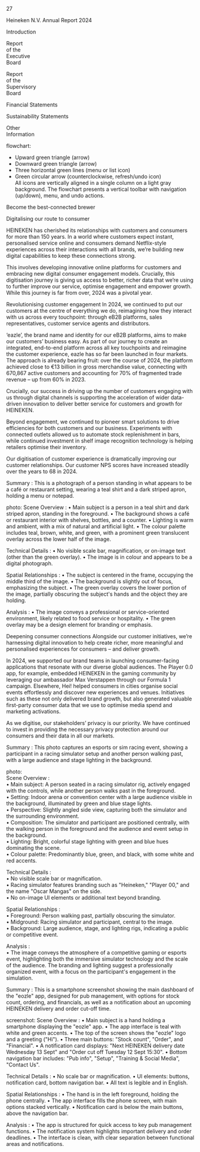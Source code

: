 27

Heineken
N.V.
Annual
Report
2024 <!-- marginalia, from page 0 (l=0.001,t=0.003,r=0.056,b=0.325), with ID 2f61e233-1ede-448c-b505-bed68947f66b -->

Introduction

Report  
of the  
Executive  
Board

Report  
of the  
Supervisory  
Board <!-- text, from page 0 (l=0.000,t=0.314,r=0.057,b=0.528), with ID a8dab884-a795-4aeb-8f62-f47e08d31983 -->

Financial
Statements <!-- marginalia, from page 0 (l=0.001,t=0.534,r=0.056,b=0.611), with ID 762a566a-693e-46ef-b873-ca997c5929ad -->

Sustainability
Statements <!-- marginalia, from page 0 (l=0.000,t=0.618,r=0.057,b=0.690), with ID 1a348829-22b4-4511-89df-79b3dbc480ed -->

Other  
Information <!-- marginalia, from page 0 (l=0.000,t=0.699,r=0.057,b=0.773), with ID a969f004-8021-46e1-949c-09f9a41eaaed -->

flowchart:  
- Upward green triangle (arrow)  
- Downward green triangle (arrow)  
- Three horizontal green lines (menu or list icon)  
- Green circular arrow (counterclockwise, refresh/undo icon)  
All icons are vertically aligned in a single column on a light gray background. The flowchart presents a vertical toolbar with navigation (up/down), menu, and undo actions. <!-- marginalia, from page 0 (l=0.000,t=0.778,r=0.058,b=0.995), with ID b822d10b-2f54-45fd-bd1d-0ef05ebcfbbf -->

Become the best-connected brewer <!-- text, from page 0 (l=0.071,t=0.024,r=0.392,b=0.064), with ID d55dd91e-57b4-44dc-9549-941240b6169a -->

Digitalising our route to consumer

HEINEKEN has cherished its relationships with customers and consumers for more than 150 years. In a world where customers expect instant, personalised service online and consumers demand Netflix-style experiences across their interactions with all brands, we’re building new digital capabilities to keep these connections strong. <!-- text, from page 0 (l=0.072,t=0.087,r=0.295,b=0.298), with ID 5be36f1f-cd9d-4ad3-a568-6c6108f1e51f -->

This involves developing innovative online platforms for customers and embracing new digital consumer engagement models. Crucially, this digitisation journey is giving us access to better, richer data that we’re using to further improve our service, optimise engagement and empower growth. While this journey is far from over, 2024 was a pivotal year. <!-- text, from page 0 (l=0.072,t=0.301,r=0.293,b=0.441), with ID 1339707e-0436-4618-a8ec-d49e6bcfb02e -->

Revolutionising customer engagement
In 2024, we continued to put our customers at the centre of everything we do, reimagining how they interact with us across every touchpoint: through eB2B platforms, sales representatives, customer service agents and distributors. <!-- text, from page 0 (l=0.300,t=0.076,r=0.518,b=0.201), with ID 3ed4fb76-bce4-406c-8c43-e40b0d45469a -->

‘eazle’, the brand name and identity for our eB2B platforms, aims to make our customers’ business easy. As part of our journey to create an integrated, end-to-end platform across all key touchpoints and reimagine the customer experience, eazle has so far been launched in four markets. The approach is already bearing fruit: over the course of 2024, the platform achieved close to €13 billion in gross merchandise value, connecting with 670,867 active customers and accounting for 70% of fragmented trade revenue – up from 60% in 2023. <!-- text, from page 0 (l=0.300,t=0.204,r=0.519,b=0.415), with ID 8f05cd03-1d5b-42a1-8dba-637175dd5225 -->

Crucially, our success in driving up the number of customers engaging with us through digital channels is supporting the acceleration of wider data-driven innovation to deliver better service for customers and growth for HEINEKEN. <!-- text, from page 0 (l=0.527,t=0.073,r=0.750,b=0.172), with ID a5211a66-af61-47a3-8939-51c84ecf05f6 -->

Beyond engagement, we continued to pioneer
smart solutions to drive efficiencies for both
customers and our business. Experiments with
connected outlets allowed us to automate stock
replenishment in bars, while continued investment in
shelf image recognition technology is helping
retailers optimise their inventory. <!-- text, from page 0 (l=0.528,t=0.178,r=0.749,b=0.313), with ID 9caf96c8-03b6-4e1d-acbd-77bb22323ddc -->

Our digitisation of customer experience is
dramatically improving our customer relationships.
Our customer NPS scores have increased steadily
over the years to 68 in 2024. <!-- text, from page 0 (l=0.528,t=0.317,r=0.743,b=0.398), with ID 50cd1f8f-1605-4414-8888-c0816f950cf9 -->

Summary : This is a photograph of a person standing in what appears to be a café or restaurant setting, wearing a teal shirt and a dark striped apron, holding a menu or notepad.

photo:
Scene Overview :
  • Main subject is a person in a teal shirt and dark striped apron, standing in the foreground.
  • The background shows a café or restaurant interior with shelves, bottles, and a counter.
  • Lighting is warm and ambient, with a mix of natural and artificial light.
  • The colour palette includes teal, brown, white, and green, with a prominent green translucent overlay across the lower half of the image.

Technical Details :
  • No visible scale bar, magnification, or on-image text (other than the green overlay).
  • The image is in colour and appears to be a digital photograph.

Spatial Relationships :
  • The subject is centered in the frame, occupying the middle third of the image.
  • The background is slightly out of focus, emphasizing the subject.
  • The green overlay covers the lower portion of the image, partially obscuring the subject's hands and the object they are holding.

Analysis :
  • The image conveys a professional or service-oriented environment, likely related to food service or hospitality.
  • The green overlay may be a design element for branding or emphasis. <!-- figure, from page 0 (l=0.417,t=0.416,r=0.756,b=0.793), with ID da9a01e3-6ecb-4fd2-a92a-b81317c9336a -->

Deepening consumer connections
Alongside our customer initiatives, we’re harnessing digital innovation to help create richer, more meaningful and personalised experiences for consumers – and deliver growth. <!-- text, from page 0 (l=0.755,t=0.075,r=0.973,b=0.183), with ID 98b6461f-daae-4f5c-9752-975638cd34e4 -->

In 2024, we supported our brand teams in launching consumer-facing applications that resonate with our diverse global audiences. The Player 0.0 app, for example, embedded HEINEKEN in the gaming community by leveraging our ambassador Max Verstappen through our Formula 1 campaign. Elsewhere, Hei! helped consumers in cities organise social events effortlessly and discover new experiences and venues. Initiatives such as these not only delivered brand growth, but also generated valuable first-party consumer data that we use to optimise media spend and marketing activations. <!-- text, from page 0 (l=0.755,t=0.188,r=0.978,b=0.415), with ID 45aa4572-fb50-4eda-addf-4434eb359dea -->

As we digitise, our stakeholders’ privacy is our priority.
We have continued to invest in providing the
necessary privacy protection around our consumers
and their data in all our markets. <!-- text, from page 0 (l=0.755,t=0.419,r=0.978,b=0.498), with ID 047c7a84-bb1d-4bea-a763-9640fca54293 -->

Summary : This photo captures an esports or sim racing event, showing a participant in a racing simulator setup and another person walking past, with a large audience and stage lighting in the background.

photo:  
Scene Overview :  
  • Main subject: A person seated in a racing simulator rig, actively engaged with the controls, while another person walks past in the foreground.  
  • Setting: Indoor arena or convention center with a large audience visible in the background, illuminated by green and blue stage lights.  
  • Perspective: Slightly angled side view, capturing both the simulator and the surrounding environment.  
  • Composition: The simulator and participant are positioned centrally, with the walking person in the foreground and the audience and event setup in the background.  
  • Lighting: Bright, colorful stage lighting with green and blue hues dominating the scene.  
  • Colour palette: Predominantly blue, green, and black, with some white and red accents.

Technical Details :  
  • No visible scale bar or magnification.  
  • Racing simulator features branding such as "Heineken," "Player 00," and the name "Oscar Mangas" on the side.  
  • No on-image UI elements or additional text beyond branding.

Spatial Relationships :  
  • Foreground: Person walking past, partially obscuring the simulator.  
  • Midground: Racing simulator and participant, central to the image.  
  • Background: Large audience, stage, and lighting rigs, indicating a public or competitive event.

Analysis :  
  • The image conveys the atmosphere of a competitive gaming or esports event, highlighting both the immersive simulator technology and the scale of the audience. The branding and lighting suggest a professionally organized event, with a focus on the participant's engagement in the simulation. <!-- figure, from page 0 (l=0.751,t=0.513,r=1.000,b=0.870), with ID 57c4f819-bb93-4fd8-aa4f-06fac953d6be -->

Summary : This is a smartphone screenshot showing the main dashboard of the "eozle" app, designed for pub management, with options for stock count, ordering, and financials, as well as a notification about an upcoming HEINEKEN delivery and order cut-off time.

screenshot:
Scene Overview :
  • Main subject is a hand holding a smartphone displaying the "eozle" app.
  • The app interface is teal with white and green accents.
  • The top of the screen shows the "eozle" logo and a greeting ("Hi").
  • Three main buttons: "Stock count", "Order", and "Financial".
  • A notification card displays: "Next HEINEKEN delivery date Wednesday 13 Sept" and "Order cut off Tuesday 12 Sept 15:30".
  • Bottom navigation bar includes: "Pub info", "Setup", "Training & Social Media", "Contact Us".

Technical Details :
  • No scale bar or magnification.
  • UI elements: buttons, notification card, bottom navigation bar.
  • All text is legible and in English.

Spatial Relationships :
  • The hand is in the left foreground, holding the phone centrally.
  • The app interface fills the phone screen, with main options stacked vertically.
  • Notification card is below the main buttons, above the navigation bar.

Analysis :
  • The app is structured for quick access to key pub management functions.
  • The notification system highlights important delivery and order deadlines.
  • The interface is clean, with clear separation between functional areas and notifications. <!-- figure, from page 0 (l=0.132,t=0.514,r=0.295,b=0.956), with ID 3101e435-6318-4ac9-851d-51074cd42b5c -->